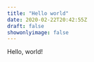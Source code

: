 ```yaml
---
title: "Hello world"
date: 2020-02-22T20:42:55Z
draft: false
showonlyimage: false
---
```


Hello, world!